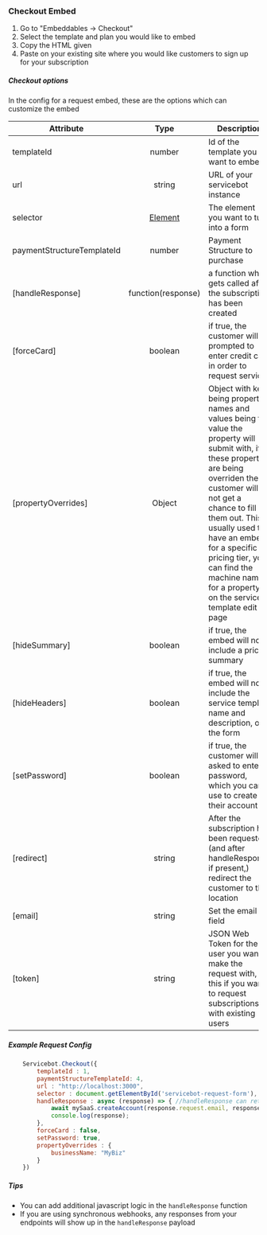 ### Checkout Embed

1. Go to "Embeddables -> Checkout"
1. Select the template and plan you would like to embed
1. Copy the HTML given
1. Paste on your existing site where you would like customers to sign up for your subscription
##### Checkout options
In the config for a request embed, these are the options which can customize the embed

| Attribute        | Type           | Description  |
| ------------- |:-------------:| -----|
| templateId      | number | Id of the template you want to embed |
| url      | string      |   URL of your servicebot instance |
| selector | [Element](https://developer.mozilla.org/en-US/docs/Web/API/Element)|  The element you want to turn into a form |
| paymentStructureTemplateId | number | Payment Structure to purchase |
| [handleResponse] | function(response) | a function which gets called after the subscription has been created |
| [forceCard] | boolean | if true, the customer will be prompted to enter credit card in order to request service |
| [propertyOverrides] | Object | Object with keys being property names and values being the value the property will submit with, if these properties are being overriden the customer will not get a chance to fill them out. This is usually used to have an embed for a specific pricing tier, you can find the machine name for a property on the service template edit page |
| [hideSummary] | boolean | if true, the embed will not include a price summary |
| [hideHeaders] | boolean | if true, the embed will not include the service template name and description, only the form |
| [setPassword] | boolean | if true, the customer will be asked to enter a password, which you can use to create their account |
| [redirect] | string | After the subscription has been requested (and after handleResponse if present,) redirect the customer to this location | 
| [email] | string | Set the email field | 
| [token] | string | JSON Web Token for the user you want to make the request with, set this if you want to request subscriptions with existing users |


##### Example Request Config
```javascript
    Servicebot.Checkout({
        templateId : 1,
        paymentStructureTemplateId: 4,
        url : "http://localhost:3000", 
        selector : document.getElementById('servicebot-request-form'),
        handleResponse : async (response) => { //handleResponse can return a promise to be resolved before redirect happens
            await mySaaS.createAccount(response.request.email, response.request.password)
            console.log(response);
        },
        forceCard : false, 
        setPassword: true,
        propertyOverrides : {
            businessName: "MyBiz"
        }
    })
```

##### Tips
- You can add additional javascript logic in the `handleResponse` function
- If you are using synchronous webhooks, any responses from your endpoints will show up in the `handleResponse` payload
